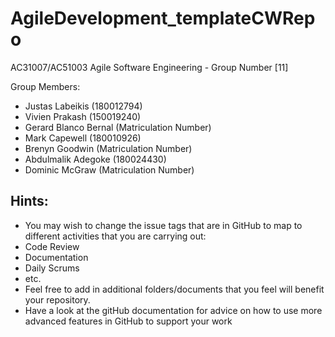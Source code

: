 # AgileDevelopment_templateCWRepo
AC31007/AC51003 Agile Software Engineering - Group Number [11]

Group Members:
- Justas Labeikis (180012794)
- Vivien Prakash (150019240)
- Gerard Blanco Bernal (Matriculation Number)
- Mark Capewell (180010926)
- Brenyn Goodwin (Matriculation Number)
- Abdulmalik Adegoke (180024430)
- Dominic McGraw (Matriculation Number)

## Hints:
- You may wish to change the issue tags that are in GitHub to map to different activities that you are carrying out:
 - Code Review
 - Documentation
 - Daily Scrums
 - etc.
- Feel free to add in additional folders/documents that you feel will benefit your repository.
- Have a look at the gitHub documentation for advice on how to use more advanced features in GitHub to support your work
